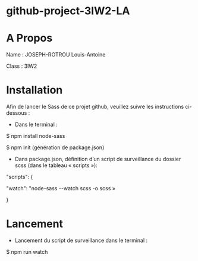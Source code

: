 # github-project-3IW2-LA

# A Propos

Name : JOSEPH-ROTROU Louis-Antoine

Class : 3IW2

# Installation

Afin de lancer le Sass de ce projet github, veuillez suivre les instructions ci-dessous :

- Dans le terminal :

$ npm install node-sass

$ npm init
(génération de package.json)


- Dans package.json, définition d’un script de surveillance du dossier scss (dans le tableau « scripts »):

"scripts": {

"watch": "node-sass --watch scss -o scss »

}

# Lancement

- Lancement du script de surveillance dans le terminal :

$ npm run watch
